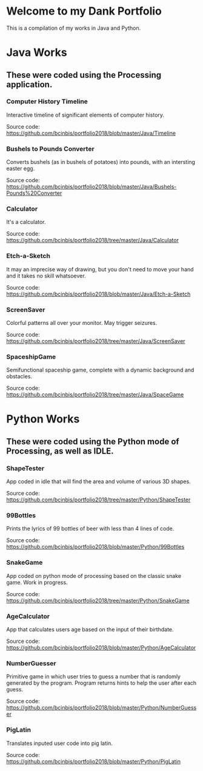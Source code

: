 # Welcome to my Dank Portfolio

This is a compilation of my works in Java and Python.

# Java Works

## These were coded using the Processing application. 



### Computer History Timeline

Interactive timeline of significant elements of computer history.

Source code: https://github.com/bcinbis/portfolio2018/blob/master/Java/Timeline

### Bushels to Pounds Converter

Converts bushels (as in bushels of potatoes) into pounds, with an intersting easter egg.

Source code: https://github.com/bcinbis/portfolio2018/blob/master/Java/Bushels-Pounds%20Converter

### Calculator

It's a calculator.

Source code: https://github.com/bcinbis/portfolio2018/tree/master/Java/Calculator

### Etch-a-Sketch

It may an imprecise way of drawing, but you don't need to move your hand and it takes no skill whatsoever.

Source code: https://github.com/bcinbis/portfolio2018/blob/master/Java/Etch-a-Sketch

### ScreenSaver

Colorful patterns all over your monitor.  May trigger seizures.

Source code: https://github.com/bcinbis/portfolio2018/tree/master/Java/ScreenSaver

### SpaceshipGame

Semifunctional spaceship game, complete with a dynamic background and obstacles.

Source code: https://github.com/bcinbis/portfolio2018/tree/master/Java/SpaceGame

# Python Works

## These were coded using the Python mode of Processing, as well as IDLE.



### ShapeTester

App coded in idle that will find the area and volume of various 3D shapes.

Source code: https://github.com/bcinbis/portfolio2018/tree/master/Python/ShapeTester

### 99Bottles

Prints the lyrics of 99 bottles of beer with less than 4 lines of code.

Source code: https://github.com/bcinbis/portfolio2018/blob/master/Python/99Bottles

### SnakeGame

App coded on python mode of processing based on the classic snake game.  Work in progress.

Source code: https://github.com/bcinbis/portfolio2018/tree/master/Python/SnakeGame

### AgeCalculator

App that calculates users age based on the input of their birthdate.

Source code: https://github.com/bcinbis/portfolio2018/blob/master/Python/AgeCalculator

### NumberGuesser

Primitive game in which user tries to guess a number that is randomly generated by the program.  Program returns hints to help the user after each guess.

Source code: https://github.com/bcinbis/portfolio2018/blob/master/Python/NumberGuesser

### PigLatin

Translates inputed user code into pig latin.

Source code: https://github.com/bcinbis/portfolio2018/blob/master/Python/PigLatin
